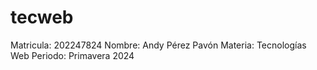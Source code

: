 # tecweb
Matricula: 202247824
Nombre: Andy Pérez Pavón
Materia: Tecnologías Web
Periodo: Primavera 2024
